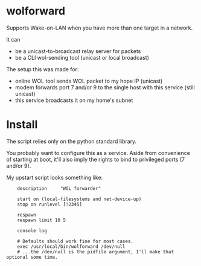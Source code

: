 # wolforward

Supports Wake-on-LAN when you have more than one target in a network.

It can 
- be a unicast-to-broadcast relay server for  packets
- be a CLI wol-sending tool (unicast or local broadcast)


The setup this was made for:
- online WOL tool sends WOL packet to my hope IP (unicast)
- modem forwards port 7 and/or 9 to the single host with this service (still unicast)
- this service broadcasts it on my home's subnet



Install
===
The script relies only on the python standard library. 

You probably want to configure this as a service. Aside from convenience of starting at boot,
it'll also imply the rights to bind to privileged ports (7 and/or 9).

My upstart script looks something like:

        description     "WOL forwarder"
        
        start on (local-filesystems and net-device-up)
        stop on runlevel [!2345]
        
        respawn
        respawn limit 10 5
        
        console log
        
        # Defaults should work fine for most cases.
        exec /usr/local/bin/wolforward /dev/null
        # ...the /dev/null is the pidfile argument, I'll make that optional some time.

